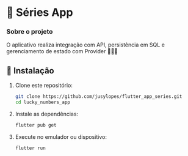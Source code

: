 # 🍿 Séries App
### Sobre o projeto

 O aplicativo realiza integração com API, persistência em SQL e gerenciamento de estado com Provider 🚀🚀🚀


## 🔧 Instalação

1. Clone este repositório:
     
   ```bash
   git clone https://github.com/jusylopes/flutter_app_series.git
   cd lucky_numbers_app
   ```
2. Instale as dependências:
   
   ```bash
   flutter pub get
   ```
3. Execute no emulador ou dispositivo:
   
   ```bash
   flutter run
   ```

